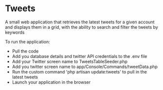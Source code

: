 # Tweets

A small web application that retrieves the latest tweets for a given account and displays them in a grid, with the ability to search and filter the tweets by keywords

To run the application:

* Pull the code
* Add you database details and twitter API credentials to the .env file
* Add your Twitter screen name to TweetsTableSeeder.php
* Add you twitter screen name to app/Console/Commands/tweetData.php
* Run  the custom command 'php artisan update:tweets' to pull in the latest tweets
* Launch your application in the browser
